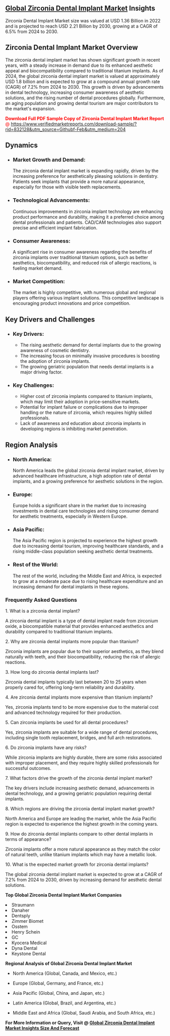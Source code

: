 <h2><a href="https://www.verifiedmarketreports.com/download-sample/?rid=832128&amp;utm_source=Githubf&amp;utm_medium=204" target="_blank">Global Zirconia Dental Implant Market</a> Insights</h2><p>Zirconia Dental Implant Market size was valued at USD 1.36 Billion in 2022 and is projected to reach USD 2.21 Billion by 2030, growing at a CAGR of 6.5% from 2024 to 2030.</p><p> <h2>Zirconia Dental Implant Market Overview</h2> <p>The zirconia dental implant market has shown significant growth in recent years, with a steady increase in demand due to its enhanced aesthetic appeal and biocompatibility compared to traditional titanium implants. As of 2024, the global zirconia dental implant market is valued at approximately USD 1.8 billion and is expected to grow at a compound annual growth rate (CAGR) of 7.2% from 2024 to 2030. This growth is driven by advancements in dental technology, increasing consumer awareness of aesthetic solutions, and the rising number of dental procedures globally. Furthermore, an aging population and growing dental tourism are major contributors to the market's expansion.</p> <p><p><span class=""><span style="color: #ff0000;"><strong>Download Full PDF Sample Copy of Zirconia Dental Implant Market Report</strong> @ </span><a href="https://www.verifiedmarketreports.com/download-sample/?rid=832128&amp;utm_source=Githubf-Feb&amp;utm_medium=204" target="_blank">https://www.verifiedmarketreports.com/download-sample/?rid=832128&amp;utm_source=Githubf-Feb&amp;utm_medium=204</a></span></p></p> <h2>Dynamics</h2> <ul> <li><h3>Market Growth and Demand:</h3> The zirconia dental implant market is expanding rapidly, driven by the increasing preference for aesthetically pleasing solutions in dentistry. Patients seek implants that provide a more natural appearance, especially for those with visible teeth replacements.</li> <li><h3>Technological Advancements:</h3> Continuous improvements in zirconia implant technology are enhancing product performance and durability, making it a preferred choice among dental professionals and patients. CAD/CAM technologies also support precise and efficient implant fabrication.</li> <li><h3>Consumer Awareness:</h3> A significant rise in consumer awareness regarding the benefits of zirconia implants over traditional titanium options, such as better aesthetics, biocompatibility, and reduced risk of allergic reactions, is fueling market demand.</li> <li><h3>Market Competition:</h3> The market is highly competitive, with numerous global and regional players offering various implant solutions. This competitive landscape is encouraging product innovations and price competition.</li> </ul> <h2>Key Drivers and Challenges</h2> <ul> <li><h3>Key Drivers:</h3> <ul> <li>The rising aesthetic demand for dental implants due to the growing awareness of cosmetic dentistry.</li> <li>The increasing focus on minimally invasive procedures is boosting the adoption of zirconia implants.</li> <li>The growing geriatric population that needs dental implants is a major driving factor.</li> </ul> </li> <li><h3>Key Challenges:</h3> <ul> <li>Higher cost of zirconia implants compared to titanium implants, which may limit their adoption in price-sensitive markets.</li> <li>Potential for implant failure or complications due to improper handling or the nature of zirconia, which requires highly skilled professionals.</li> <li>Lack of awareness and education about zirconia implants in developing regions is inhibiting market penetration.</li> </ul> </li> </ul> <h2>Region Analysis</h2> <ul> <li><h3>North America:</h3> North America leads the global zirconia dental implant market, driven by advanced healthcare infrastructure, a high adoption rate of dental implants, and a growing preference for aesthetic solutions in the region.</li> <li><h3>Europe:</h3> Europe holds a significant share in the market due to increasing investments in dental care technologies and rising consumer demand for aesthetic treatments, especially in Western Europe.</li> <li><h3>Asia Pacific:</h3> The Asia Pacific region is projected to experience the highest growth due to increasing dental tourism, improving healthcare standards, and a rising middle-class population seeking aesthetic dental treatments.</li> <li><h3>Rest of the World:</h3> The rest of the world, including the Middle East and Africa, is expected to grow at a moderate pace due to rising healthcare expenditure and an increasing demand for dental implants in these regions.</li> </ul> <h3>Frequently Asked Questions</h3> <p>1. What is a zirconia dental implant?</p> <p>A zirconia dental implant is a type of dental implant made from zirconium oxide, a biocompatible material that provides enhanced aesthetics and durability compared to traditional titanium implants.</p> <p>2. Why are zirconia dental implants more popular than titanium?</p> <p>Zirconia implants are popular due to their superior aesthetics, as they blend naturally with teeth, and their biocompatibility, reducing the risk of allergic reactions.</p> <p>3. How long do zirconia dental implants last?</p> <p>Zirconia dental implants typically last between 20 to 25 years when properly cared for, offering long-term reliability and durability.</p> <p>4. Are zirconia dental implants more expensive than titanium implants?</p> <p>Yes, zirconia implants tend to be more expensive due to the material cost and advanced technology required for their production.</p> <p>5. Can zirconia implants be used for all dental procedures?</p> <p>Yes, zirconia implants are suitable for a wide range of dental procedures, including single tooth replacement, bridges, and full arch restorations.</p> <p>6. Do zirconia implants have any risks?</p> <p>While zirconia implants are highly durable, there are some risks associated with improper placement, and they require highly skilled professionals for successful outcomes.</p> <p>7. What factors drive the growth of the zirconia dental implant market?</p> <p>The key drivers include increasing aesthetic demand, advancements in dental technology, and a growing geriatric population requiring dental implants.</p> <p>8. Which regions are driving the zirconia dental implant market growth?</p> <p>North America and Europe are leading the market, while the Asia Pacific region is expected to experience the highest growth in the coming years.</p> <p>9. How do zirconia dental implants compare to other dental implants in terms of appearance?</p> <p>Zirconia implants offer a more natural appearance as they match the color of natural teeth, unlike titanium implants which may have a metallic look.</p> <p>10. What is the expected market growth for zirconia dental implants?</p> <p>The global zirconia dental implant market is expected to grow at a CAGR of 7.2% from 2024 to 2030, driven by increasing demand for aesthetic dental solutions.</p> </p><p><strong>Top Global Zirconia Dental Implant Market Companies</strong></p><div data-test-id=""><p><li>Straumann</li><li> Danaher</li><li> Dentsply</li><li> Zimmer Biomet</li><li> Osstem</li><li> Henry Schein</li><li> GC</li><li> Kyocera Medical</li><li> Dyna Dental</li><li> Keystone Dental</li></p><div><strong>Regional Analysis of&nbsp;Global Zirconia Dental Implant Market</strong></div><ul><li dir="ltr"><p dir="ltr">North America&nbsp;(Global, Canada, and Mexico, etc.)</p></li><li dir="ltr"><p dir="ltr">Europe (Global, Germany, and France, etc.)</p></li><li dir="ltr"><p dir="ltr">Asia Pacific&nbsp;(Global, China, and Japan, etc.)</p></li><li dir="ltr"><p dir="ltr">Latin America&nbsp;(Global, Brazil, and Argentina, etc.)</p></li><li dir="ltr">Middle East and Africa&nbsp;(Global, Saudi Arabia, and South Africa, etc.)</li></ul><p><strong>For More Information or Query, Visit @&nbsp;</strong><strong><a href="https://www.verifiedmarketreports.com/product/zirconia-dental-implant-market/?utm_source=Githubf&amp;utm_medium=204" target="_blank">Global Zirconia Dental Implant Market Insights Size And Forecast</a></strong></p></div>
